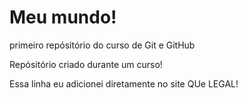 # Meu mundo!
 primeiro repósitório do curso de Git e GitHub

 Repósitório criado durante um curso!

 Essa linha eu adicionei diretamente no site QUe LEGAL!
